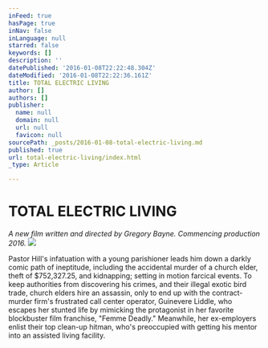 ```yaml
---
inFeed: true
hasPage: true
inNav: false
inLanguage: null
starred: false
keywords: []
description: ''
datePublished: '2016-01-08T22:22:48.304Z'
dateModified: '2016-01-08T22:22:36.161Z'
title: TOTAL ELECTRIC LIVING
author: []
authors: []
publisher:
  name: null
  domain: null
  url: null
  favicon: null
sourcePath: _posts/2016-01-08-total-electric-living.md
published: true
url: total-electric-living/index.html
_type: Article

---
```

# TOTAL ELECTRIC LIVING

_A new film written and directed by Gregory Bayne. Commencing production 2016\._
![](https://the-grid-user-content.s3-us-west-2.amazonaws.com/bd47294c-ff05-4389-a567-6915555cde35.jpg)

Pastor Hill's infatuation with a young parishioner leads him down a darkly comic path of ineptitude, including the accidental murder of a church elder, theft of $752,327.25, and kidnapping; setting in motion farcical events. To keep authorities from discovering his crimes, and their illegal exotic bird trade, church elders hire an assassin, only to end up with the contract-murder firm's frustrated call center operator, Guinevere Liddle, who escapes her stunted life by mimicking the protagonist in her favorite blockbuster film franchise, "Femme Deadly." Meanwhile, her ex-employers enlist their top clean-up hitman, who's preoccupied with getting his mentor into an assisted living facility.